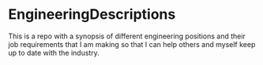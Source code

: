 # EngineeringDescriptions
This is a repo with a synopsis of different engineering positions and their job requirements that I am making so that I can help others and myself keep up to date with the industry. 
